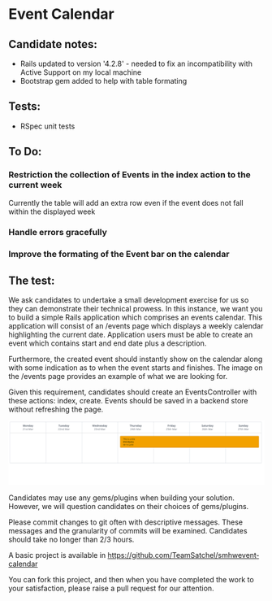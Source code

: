 # Event Calendar

## Candidate notes:
- Rails updated to version '4.2.8' - needed to fix an incompatibility with Active Support on my local machine
- Bootstrap gem added to help with table formating

## Tests:
- RSpec unit tests

## To Do:
### Restriction the collection of Events in the index action to the current week
Currently the table will add an extra row even if the event does not fall within the displayed week
### Handle errors gracefully
### Improve the formating of the Event bar on the calendar

## The test:
We ask candidates to undertake a small development exercise for us so they can demonstrate their technical prowess. In this instance, we want you to build a simple Rails application which comprises an events calendar. This application will consist of an /events page which displays a weekly calendar highlighting the current date. Application users must be able to create an event which contains start and end date plus a description.

Furthermore, the created event should instantly show on the calendar along with some indication as to when the event starts and finishes. The image on the /events page provides an example of what we are looking for.

Given this requirement, candidates should create an EventsController with these actions: index, create.
Events should be saved in a backend store without refreshing the page.

![example](app/assets/images/events_calendar.png)

Candidates may use any gems/plugins when building your solution. However, we will question candidates on their choices of gems/plugins.

Please commit changes to git often with descriptive messages. These messages and the granularity of commits will be examined.
Candidates should take no longer than 2/3 hours.

A basic project is available in https://github.com/TeamSatchel/smhw­event­calendar

You can fork this project, and then when you have completed the work to your satisfaction, please raise a pull request for our attention.

